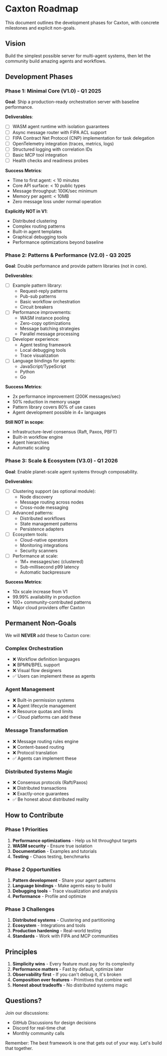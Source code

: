 # Caxton Roadmap

This document outlines the development phases for Caxton, with concrete milestones and explicit non-goals.

## Vision

Build the simplest possible server for multi-agent systems, then let the community build amazing agents and workflows.

## Development Phases

### Phase 1: Minimal Core (V1.0) - Q1 2025

**Goal**: Ship a production-ready orchestration server with baseline performance.

**Deliverables**:
- [ ] WASM agent runtime with isolation guarantees  
- [ ] Async message router with FIPA ACL support
- [ ] FIPA Contract Net Protocol (CNP) implementation for task delegation
- [ ] OpenTelemetry integration (traces, metrics, logs)
- [ ] Structured logging with correlation IDs
- [ ] Basic MCP tool integration
- [ ] Health checks and readiness probes

**Success Metrics**:
- Time to first agent: < 10 minutes
- Core API surface: < 10 public types
- Message throughput: 100K/sec minimum
- Memory per agent: < 10MB
- Zero message loss under normal operation

**Explicitly NOT in V1**:
- Distributed clustering
- Complex routing patterns
- Built-in agent templates
- Graphical debugging tools
- Performance optimizations beyond baseline

### Phase 2: Patterns & Performance (V2.0) - Q3 2025

**Goal**: Double performance and provide pattern libraries (not in core).

**Deliverables**:
- [ ] Example pattern library:
  - Request-reply patterns
  - Pub-sub patterns
  - Basic workflow orchestration
  - Circuit breakers
- [ ] Performance improvements:
  - WASM instance pooling
  - Zero-copy optimizations
  - Message batching strategies
  - Parallel message processing
- [ ] Developer experience:
  - Agent testing framework
  - Local debugging tools
  - Trace visualization
- [ ] Language bindings for agents:
  - JavaScript/TypeScript
  - Python
  - Go

**Success Metrics**:
- 2x performance improvement (200K messages/sec)
- 50% reduction in memory usage
- Pattern library covers 80% of use cases
- Agent development possible in 4+ languages

**Still NOT in scope**:
- Infrastructure-level consensus (Raft, Paxos, PBFT)
- Built-in workflow engine
- Agent hierarchies
- Automatic scaling

### Phase 3: Scale & Ecosystem (V3.0) - Q1 2026

**Goal**: Enable planet-scale agent systems through composability.

**Deliverables**:
- [ ] Clustering support (as optional module):
  - Node discovery
  - Message routing across nodes
  - Cross-node messaging
- [ ] Advanced patterns:
  - Distributed workflows
  - State management patterns
  - Persistence adapters
- [ ] Ecosystem tools:
  - Cloud-native operators
  - Monitoring integrations
  - Security scanners
- [ ] Performance at scale:
  - 1M+ messages/sec (clustered)
  - Sub-millisecond p99 latency
  - Automatic backpressure

**Success Metrics**:
- 10x scale increase from V1
- 99.99% availability in production
- 100+ community-contributed patterns
- Major cloud providers offer Caxton

## Permanent Non-Goals

We will **NEVER** add these to Caxton core:

### Complex Orchestration
- ❌ Workflow definition languages
- ❌ BPMN/BPEL support
- ❌ Visual flow designers
- ✅ Users can implement these as agents

### Agent Management
- ❌ Built-in permission systems
- ❌ Agent lifecycle management
- ❌ Resource quotas and limits
- ✅ Cloud platforms can add these

### Message Transformation
- ❌ Message routing rules engine
- ❌ Content-based routing
- ❌ Protocol translation
- ✅ Agents can implement these

### Distributed Systems Magic
- ❌ Consensus protocols (Raft/Paxos)
- ❌ Distributed transactions
- ❌ Exactly-once guarantees
- ✅ Be honest about distributed reality

## How to Contribute

### Phase 1 Priorities
1. **Performance optimizations** - Help us hit throughput targets
2. **WASM security** - Ensure true isolation
3. **Documentation** - Examples and tutorials
4. **Testing** - Chaos testing, benchmarks

### Phase 2 Opportunities  
1. **Pattern development** - Share your agent patterns
2. **Language bindings** - Make agents easy to build
3. **Debugging tools** - Trace visualization and analysis
4. **Performance** - Profile and optimize

### Phase 3 Challenges
1. **Distributed systems** - Clustering and partitioning
2. **Ecosystem** - Integrations and tools
3. **Production hardening** - Real-world testing
4. **Standards** - Work with FIPA and MCP communities

## Principles

1. **Simplicity wins** - Every feature must pay for its complexity
2. **Performance matters** - Fast by default, optimize later
3. **Observability first** - If you can't debug it, it's broken
4. **Composition over features** - Primitives that combine well
5. **Honest about tradeoffs** - No distributed systems magic

## Questions?

Join our discussions:
- GitHub Discussions for design decisions
- Discord for real-time chat
- Monthly community calls

Remember: The best framework is one that gets out of your way. Let's build that together.